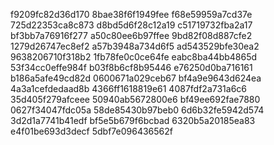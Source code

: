 f9209fc82d36d170
8bae38f6f1949fee
f68e59959a7cd37e
725d22353ca8c873
d8bd5d6f28c12a19
c51719732fba2a17
bf3bb7a76916f277
a50c80ee6b97ffee
9bd82f08d887cfe2
1279d26747ec8ef2
a57b3948a734d6f5
ad543529bfe30ea2
9638206710f318b2
1fb78fe0c0ce64fe
eabc8ba44bb4865d
53f34cc0effe984f
b03f8b6cf8b95446
e76250d0ba716161
b186a5afe49cd82d
0600671a029ceb67
bf4a9e9643d624ea
4a3a1cefdedaad8b
4366ff1618819e61
4087fdf2a731a6c6
35d405f279afceee
50940ab5672800e6
bf49ee692fae7880
0627f34047fdc05a
58de85430b97beb0
6d6b32fe5942d574
3d2d1a7741b41edf
bf5e5b679f6bcbad
6320b5a20185ea83
e4f01be693d3decf
5dbf7e096436562f
